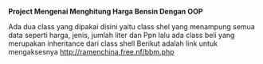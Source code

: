 **Project Mengenai Menghitung Harga Bensin Dengan OOP**


Ada dua class yang dipakai disini yaitu class shel yang menampung semua data seperti harga, jenis, jumlah liter dan Ppn
lalu ada class beli yang merupakan inheritance dari class shell
Berikut adalah link untuk mengaksesnya
http://ramenchina.free.nf/bbm.php
